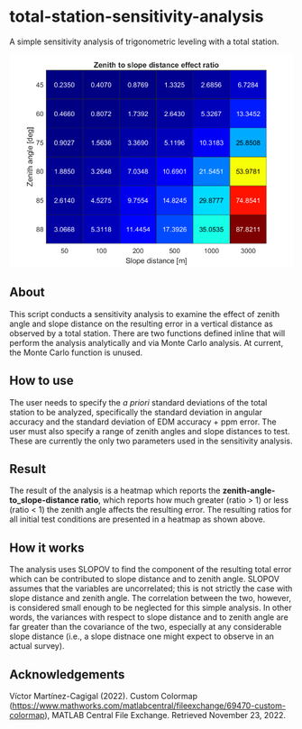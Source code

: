 # total-station-sensitivity-analysis
A simple sensitivity analysis of trigonometric leveling with a total station.

![A heatmap showing the zenith-angle-to_slope-distance ratios for all given test conditions.](example_heatmap.png)

## About
This script conducts a sensitivity analysis to examine the effect of zenith angle and slope distance on the resulting error in a vertical distance as observed by a total station. There are two functions defined inline that will perform the analysis analytically and via Monte Carlo analysis. At current, the Monte Carlo function is unused.

## How to use
The user needs to specify the *a priori* standard deviations of the total station to be analyzed, specifically the standard deviation in angular accuracy and the standard deviation of EDM accuracy + ppm error. The user must also specify a range of zenith angles and slope distances to test. These are currently the only two parameters used in the sensitivity analysis.

## Result
The result of the analysis is a heatmap which reports the **zenith-angle-to_slope-distance ratio**, which reports how much greater (ratio > 1) or less (ratio < 1) the zenith angle affects the resulting error. The resulting ratios for all initial test conditions are presented in a heatmap as shown above.

## How it works
The analysis uses SLOPOV to find the component of the resulting total error which can be contributed to slope distance and to zenith angle. SLOPOV assumes that the variables are uncorrelated; this is not strictly the case with slope distance and zenith angle. The correlation between the two, however, is considered small enough to be neglected for this simple analysis. In other words, the variances with respect to slope distance and to zenith angle are far greater than the covariance of the two, especially at any considerable slope distance (i.e., a slope distnace one might expect to observe in an actual survey).

## Acknowledgements
Víctor Martínez-Cagigal (2022). Custom Colormap (https://www.mathworks.com/matlabcentral/fileexchange/69470-custom-colormap), MATLAB Central File Exchange. Retrieved November 23, 2022. 
